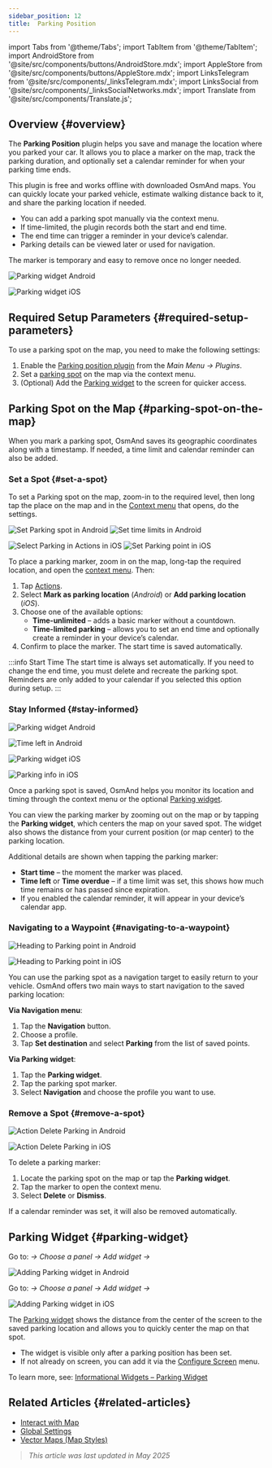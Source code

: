 ```yaml
---
sidebar_position: 12
title:  Parking Position
---
```


import Tabs from '@theme/Tabs';
import TabItem from '@theme/TabItem';
import AndroidStore from '@site/src/components/buttons/AndroidStore.mdx';
import AppleStore from '@site/src/components/buttons/AppleStore.mdx';
import LinksTelegram from '@site/src/components/_linksTelegram.mdx';
import LinksSocial from '@site/src/components/_linksSocialNetworks.mdx';
import Translate from '@site/src/components/Translate.js';


## Overview {#overview}

The **Parking Position** plugin helps you save and manage the location where you parked your car. It allows you to place a marker on the map, track the parking duration, and optionally set a calendar reminder for when your parking time ends.

This plugin is free and works offline with downloaded OsmAnd maps. You can quickly locate your parked vehicle, estimate walking distance back to it, and share the parking location if needed.

- You can add a parking spot manually via the context menu.
- If time-limited, the plugin records both the start and end time.
- The end time can trigger a reminder in your device’s calendar.
- Parking details can be viewed later or used for navigation.

The marker is temporary and easy to remove once no longer needed.

<Tabs groupId="operating-systems">

<TabItem value="android" label="Android">

![Parking widget Android](@site/static/img/plugins/parking/parking_widget_android.png)

</TabItem>

<TabItem value="ios" label="iOS">

![Parking widget iOS](@site/static/img/plugins/parking/parking_widget_ios.png)

</TabItem>

</Tabs>


## Required Setup Parameters {#required-setup-parameters}

To use a parking spot on the map, you need to make the following settings:

1. Enable the [Parking position plugin](../plugins/index.md#enable--disable) from the *Main Menu → Plugins*.  
2. Set a [parking spot](#set-a-spot) on the map via the context menu.
3. (Optional) Add the [Parking widget](#parking-widget) to the screen for quicker access.  


## Parking Spot on the Map {#parking-spot-on-the-map}

When you mark a parking spot, OsmAnd saves its geographic coordinates along with a timestamp. If needed, a time limit and calendar reminder can also be added.


### Set a Spot {#set-a-spot}

To set a Parking spot on the map, zoom-in to the required level, then long tap the place on the map and in the [Context menu](../map/map-context-menu.md) that opens, do the settings.

<Tabs groupId="operating-systems">

<TabItem value="android" label="Android">

![Set Parking spot in Android](@site/static/img/plugins/parking/and_set_p_point_limit.png) ![Set time limits in Android](@site/static/img/plugins/parking/and_set_p_point4_.png)

</TabItem>

<TabItem value="ios" label="iOS">

![Select Parking in Actions in iOS](@site/static/img/plugins/parking/ios_set_p_point2.png)  ![Set Parking point in iOS](@site/static/img/plugins/parking/ios_set_p_point3_-2.png)

</TabItem>

</Tabs>

To place a parking marker, zoom in on the map, long-tap the required location, and open the [context menu](../map/map-context-menu.md). Then:

1. Tap [Actions](../map/map-context-menu#actions).
2. Select **Mark as parking location** (*Android*) or **Add parking location** (*iOS*).
3. Choose one of the available options:
   - **Time-unlimited** – adds a basic marker without a countdown.
   - **Time-limited parking** – allows you to set an end time and optionally create a reminder in your device’s calendar.
4. Confirm to place the marker. The start time is saved automatically.

:::info Start Time
The start time is always set automatically. If you need to change the end time, you must delete and recreate the parking spot. Reminders are only added to your calendar if you selected this option during setup.
:::


### Stay Informed {#stay-informed}

<Tabs groupId="operating-systems">

<TabItem value="android" label="Android">

![Parking widget Android](@site/static/img/plugins/parking/parking_widget_android.png)

![Time left in Android](@site/static/img/plugins/parking/and_parking_info_left.png)

</TabItem>

<TabItem value="ios" label="iOS">

![Parking widget iOS](@site/static/img/plugins/parking/parking_widget_ios.png)

![Parking info in iOS](@site/static/img/plugins/parking/ios_parking_info.png)


</TabItem>

</Tabs>

Once a parking spot is saved, OsmAnd helps you monitor its location and timing through the context menu or the optional [Parking widget](#parking-widget).

You can view the parking marker by zooming out on the map or by tapping the **Parking widget**, which centers the map on your saved spot. The widget also shows the distance from your current position (or map center) to the parking location.

Additional details are shown when tapping the parking marker:

- **Start time** – the moment the marker was placed.
- **Time left** or **Time overdue** – if a time limit was set, this shows how much time remains or has passed since expiration.
- If you enabled the calendar reminder, it will appear in your device’s calendar app.


### Navigating to a Waypoint {#navigating-to-a-waypoint}

<Tabs groupId="operating-systems">

<TabItem value="android" label="Android">

![Heading to Parking point in Android](@site/static/img/plugins/parking/and_navigating_to_parking.png)

</TabItem>

<TabItem value="ios" label="iOS">

![Heading to Parking point in iOS](@site/static/img/plugins/parking/ios_going_to_parking.png)

</TabItem>

</Tabs>

You can use the parking spot as a navigation target to easily return to your vehicle. OsmAnd offers two main ways to start navigation to the saved parking location:

**Via Navigation menu**:

  1. Tap the **Navigation** button.  
  2. Choose a profile.  
  3. Tap **Set destination** and select **Parking** from the list of saved points.

**Via Parking widget**:

  1. Tap the **Parking widget**.  
  2. Tap the parking spot marker.  
  3. Select **Navigation** and choose the profile you want to use.


### Remove a Spot {#remove-a-spot}

<Tabs groupId="operating-systems">

<TabItem value="android" label="Android">

![Action Delete Parking in Android](@site/static/img/map/context_menu_limited_parking.png)

</TabItem>

<TabItem value="ios" label="iOS">

<!-- ![Action Delete Parking in Android](@site/static/img/map/context_menu_limited_parking.png) -->
  
![Action Delete Parking in iOS](@site/static/img/map/context_menu_limited_parking_ios.png)

</TabItem>

</Tabs>

To delete a parking marker:

1. Locate the parking spot on the map or tap the **Parking widget**.
2. Tap the marker to open the context menu.
3. Select **Delete** or **Dismiss**.

If a calendar reminder was set, it will also be removed automatically.


## Parking Widget {#parking-widget}

<Tabs groupId="operating-systems">

<TabItem value="android" label="Android">

Go to: *<Translate android="true" ids="shared_string_menu,map_widget_config"/> → Choose a panel → Add widget → <Translate android="true" ids="map_widget_parking"/>*  

![Adding Parking widget in Android](@site/static/img/plugins/parking/and_adding_parking_widget_andr.png)

</TabItem>

<TabItem value="ios" label="iOS">

Go to: *<Translate ios="true" ids="shared_string_menu,layer_map_appearance"/> → Choose a panel → Add widget → <Translate ios="true" ids="parking_place"/>*  

![Adding Parking widget in iOS](@site/static/img/plugins/parking/ios_adding_parking_widget-2.png)

</TabItem>

</Tabs>

The [Parking widget](../widgets/info-widgets.md#parking-widget) shows the distance from the center of the screen to the saved parking location and allows you to quickly center the map on that spot.

- The widget is visible only after a parking position has been set.
- If not already on screen, you can add it via the [Configure Screen](../widgets/configure-screen.md) menu.

To learn more, see: [Informational Widgets – Parking Widget](https://osmand.net/docs/user/widgets/info-widgets#parking-widget)


## Related Articles {#related-articles}

- [Interact with Map](../../user/map/interact-with-map.md)
- [Global Settings](../../user/personal/global-settings.md)
- [Vector Maps (Map Styles)](../../user/map/vector-maps.md)

> *This article was last updated in May 2025*
